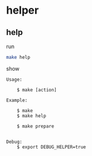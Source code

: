 

# helper


## help

run

``` sh
make help
```

show

```
Usage:

	$ make [action]

Example:

	$ make
	$ make help

	$ make prepare


Debug:
	$ export DEBUG_HELPER=true

```
